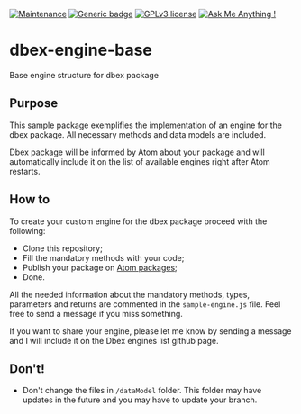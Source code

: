 [![Maintenance](https://img.shields.io/badge/Maintained%3F-yes-green.svg)](https://bitbucket.org/lbesson/ansi-colors)
[![Generic badge](https://img.shields.io/badge/Status-Stable-green.svg)](https://shields.io/)
[![GPLv3 license](https://img.shields.io/badge/License-GPLv3-blue.svg)](http://perso.crans.org/besson/LICENSE.html)
[![Ask Me Anything !](https://img.shields.io/badge/Ask%20me-anything-1abc9c.svg)](https://GitHub.com/Naereen/ama)

# dbex-engine-base
Base engine structure for dbex package

## Purpose
This sample package exemplifies the implementation of an engine for the dbex package. All necessary methods and data models are included.

Dbex package will be informed by Atom about your package and will automatically include it on the list of available engines right after Atom restarts.

## How to
To create your custom engine for the dbex package proceed with the following:
- Clone this repository;
- Fill the mandatory methods with your code;
- Publish your package on [Atom packages](https://flight-manual.atom.io/hacking-atom/sections/publishing/);
- Done.

All the needed information about the mandatory methods, types, parameters and returns are commented in the `sample-engine.js` file. Feel free to send a message if you miss something.

If you want to share your engine, please let me know by sending a message and I will include it on the Dbex engines list github page.

## Don't!
- Don't change the files in `/dataModel` folder. This folder may have updates in the future and you may have to update your branch.
